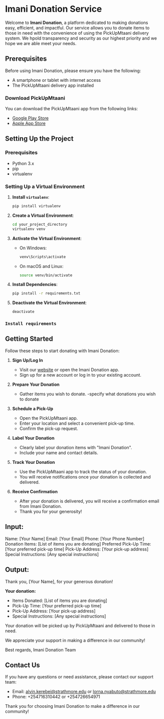 # Imani Donation Service

Welcome to **Imani Donation**, a platform dedicated to making donations easy, efficient, and impactful. Our service allows you to donate items to those in need with the convenience of using the PickUpMtaani delivery system. We hpold transparency and security as our highest priority and we hope we are able meet your needs.

## Prerequisites

Before using Imani Donation, please ensure you have the following:

- A smartphone or tablet with internet access
- The PickUpMtaani delivery app installed

### Download PickUpMtaani

You can download the PickUpMtaani app from the following links:

- [Google Play Store](https://play.google.com/store/apps/details?id=com.pum_vendor&hl=en&pli=1)
- [Apple App Store](https://apps.apple.com/ke/app/pickup-mtaani/id6448919500)

## Setting Up the Project

### Prerequisites

- Python 3.x
- pip
- virtualenv

### Setting Up a Virtual Environment

1. **Install `virtualenv`**:
    ```bash
    pip install virtualenv
    ```

2. **Create a Virtual Environment**:
    ```bash
    cd your_project_directory
    virtualenv venv
    ```

3. **Activate the Virtual Environment**:
    - On Windows:
      ```bash
      venv\Scripts\activate
      ```
    - On macOS and Linux:
      ```bash
      source venv/bin/activate
      ```

4. **Install Dependencies**:
    ```bash
    pip install -r requirements.txt
    ```

5. **Deactivate the Virtual Environment**:
    ```bash
    deactivate
    ```

###  `Install requirements`

## Getting Started

Follow these steps to start donating with Imani Donation:

1. **Sign Up/Log In**
    - Visit our [website](https://www.imanidonation.org) or open the Imani Donation app.
    - Sign up for a new account or log in to your existing account.

2. **Prepare Your Donation**
    - Gather items you wish to donate.
    -specify what donations you wish to donate

3. **Schedule a Pick-Up**
    - Open the PickUpMtaani app.
    - Enter your location and select a convenient pick-up time.
    - Confirm the pick-up request.

4. **Label Your Donation**
    - Clearly label your donation items with "Imani Donation".
    - Include your name and contact details.

5. **Track Your Donation**
    - Use the PickUpMtaani app to track the status of your donation.
    - You will receive notifications once your donation is collected and delivered.

6. **Receive Confirmation**
    - After your donation is delivered, you will receive a confirmation email from Imani Donation.
    - Thank you for your generosity!

## Input:

Name: [Your Name]
Email: [Your Email]
Phone: [Your Phone Number]
Donation Items: [List of items you are donating]
Preferred Pick-Up Time: [Your preferred pick-up time]
Pick-Up Address: [Your pick-up address]
Special Instructions: [Any special instructions]

## Output:

Thank you, [Your Name], for your generous donation!

**Your donation:**
- Items Donated: [List of items you are donating]
- Pick-Up Time: [Your preferred pick-up time]
- Pick-Up Address: [Your pick-up address]
- Special Instructions: [Any special instructions]

Your donation will be picked up by PickUpMtaani and delivered to those in need.

We appreciate your support in making a difference in our community!

Best regards,
Imani Donation Team


## Contact Us

If you have any questions or need assistance, please contact our support team:

- Email: alvin.kerebei@strathmore.edu or lorna.nyabuto@strathmore.edu
- Phone: +254716310442 or +254726654971

Thank you for choosing Imani Donation to make a difference in our community!

